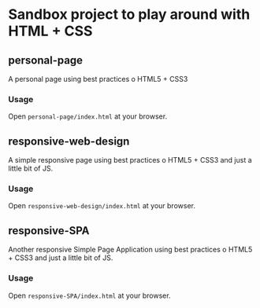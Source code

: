 # Sandbox project to play around with HTML + CSS

## personal-page
A personal page using best practices o HTML5 + CSS3
### Usage
Open `personal-page/index.html` at your browser.


## responsive-web-design
A simple responsive page using best practices o HTML5 + CSS3 and just a little bit of JS.
### Usage
Open `responsive-web-design/index.html` at your browser.


## responsive-SPA
Another responsive Simple Page Application using best practices o HTML5 + CSS3 and just a little bit of JS.
### Usage
Open `responsive-SPA/index.html` at your browser.